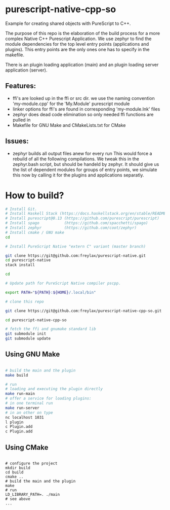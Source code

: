 # purescript-native-cpp-so
Example for creating shared objects with PureScript to C++.

The purpose of this repo is the elaboration of the build process
for a more complex Native C++ Purescript Application.
We use zephyr to find the module dependencies for the top level
entry points (applications and plugins). This entry points
are the only ones one has to specify in the makefile.

There is an plugin loading application (main) and
an plugin loading server application (server). 

## Features:

* ffi's are looked up in the ffi or src dir.
	we use the naming convention 'my-module.cpp'
	for the 'My.Module' purescript module
* linker options for ffi's are found in corresponding
	'my-module.lnk' files
* zephyr does dead code elimination so only needed
	ffi functions are pulled in
* Makefile for GNU Make and CMakeLists.txt for CMake	

## Issues:

* zephyr builds all output files anew for every run
	This would force a rebuild of all the following
	compilations. We tweak this in the zephyr.bash
	script, but should be handeld by zephyr.
	It should give us the list of dependent modules
	for groups of entry points, we simulate this now by
	calling it for the plugins and applications separatly.

# How to build?

```bash
# Install Git.
# Install Haskell Stack (https://docs.haskellstack.org/en/stable/README/).
# Install purescript@0.13 (https://github.com/purescript/purescript)
# Install spago           (https://github.com/spacchetti/spago)
# Install zephyr          (https://github.com/coot/zephyr)
# Install cmake / GNU make
cd 

# Install PureScript Native "extern C" variant (master branch)

git clone https://git@github.com:freylax/purescript-native.git
cd purescript-native
stack install

cd

# Update path for PureScript Native compiler pscpp.

export PATH="${PATH}:${HOME}/.local/bin"

# clone this repo

git clone https://git@github.com:freylax/purescript-native-cpp-so.git

cd purescript-native-cpp-so

# fetch the ffi and gnumake standard lib
git submodule init
git submodule update
```
## Using GNU Make
```bash

# build the main and the plugin 
make build

# run
# loading and executing the plugin directly
make run-main
# offer a service for loading plugins:
# in one terminal run
make run-server
# in an other on type
nc localhost 1031
l plugin 
c Plugin.add
c Plugin.add
```
## Using CMake
```

# configure the project
mkdir build
cd build
cmake ..
# build the main and the plugin 
make 
# run
LD_LIBRARY_PATH=. ./main
# see above
...
```
